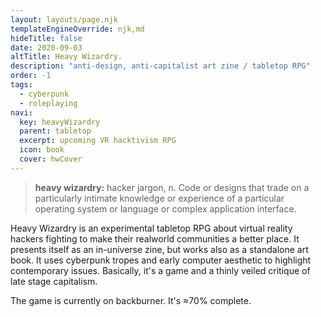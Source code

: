 ```yaml
---
layout: layouts/page.njk
templateEngineOverride: njk,md
hideTitle: false
date: 2020-09-03
altTitle: Heavy Wizardry.
description: "anti-design, anti-capitalist art zine / tabletop RPG"
order: -1
tags: 
  - cyberpunk
  - roleplaying  
navi:
  key: heavyWizardry
  parent: tabletop
  excerpt: upcoming VR hacktivism RPG
  icon: book
  cover: hwCover
---
```


> <b>heavy wizardry:</b> hacker jargon, n. Code or designs that trade on a particularly intimate knowledge or experience of a particular operating system or language or complex application interface.

Heavy Wizardry is an experimental tabletop RPG about virtual reality hackers fighting to make their realworld communities a better place. It presents itself as an in-universe zine, but works also as a standalone art book. It uses cyberpunk tropes and early computer aesthetic to highlight contemporary issues. Basically, it's a game and a thinly veiled critique of late stage capitalism.

The game is currently on backburner. It's ≈70% complete.




